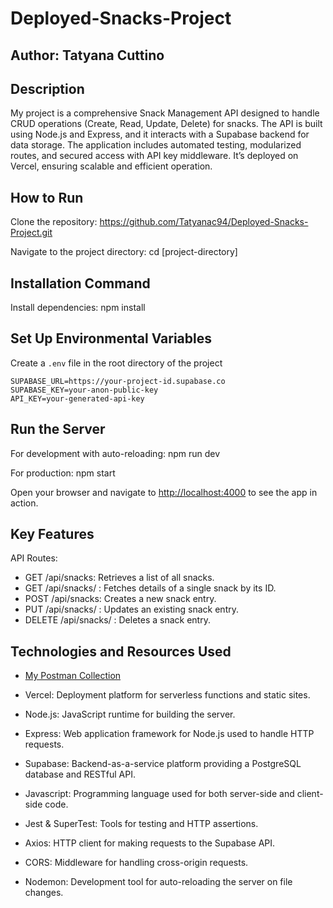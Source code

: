 # Deployed-Snacks-Project

## Author: Tatyana Cuttino

## Description

My project is a comprehensive Snack Management API designed to handle CRUD operations (Create, Read, Update, Delete) for snacks. The API is built using Node.js and Express, and it interacts with a Supabase backend for data storage. The application includes automated testing, modularized routes, and secured access with API key middleware. It’s deployed on Vercel, ensuring scalable and efficient operation.

## How to Run

Clone the repository: <https://github.com/Tatyanac94/Deployed-Snacks-Project.git>

Navigate to the project directory: cd [project-directory]

## Installation Command

Install dependencies: npm install

## Set Up Environmental Variables

Create a `.env` file in the root directory of the project

```Supabase
SUPABASE_URL=https://your-project-id.supabase.co
SUPABASE_KEY=your-anon-public-key
API_KEY=your-generated-api-key
```

## Run the Server

For development with auto-reloading: npm run dev

For production: npm start

Open your browser and navigate to <http://localhost:4000> to see the app in action.

## Key Features

API Routes:

* GET /api/snacks: Retrieves a list of all snacks.
* GET /api/snacks/
: Fetches details of a single snack by its ID.
* POST /api/snacks: Creates a new snack entry.
* PUT /api/snacks/
: Updates an existing snack entry.
* DELETE /api/snacks/
: Deletes a snack entry.

## Technologies and Resources Used

* [My Postman Collection](https://www.postman.com/tatyanac94/my-projects/collection/ilffzf6/deployed-snacks-project?action=share&creator=34457002)

* Vercel: Deployment platform for serverless functions and static sites.

* Node.js: JavaScript runtime for building the server.

* Express: Web application framework for Node.js used to handle HTTP requests.

* Supabase: Backend-as-a-service platform providing a PostgreSQL database and RESTful API.

* Javascript: Programming language used for both server-side and client-side code.

* Jest & SuperTest: Tools for testing and HTTP assertions.

* Axios: HTTP client for making requests to the Supabase API.

* CORS: Middleware for handling cross-origin requests.

* Nodemon: Development tool for auto-reloading the server on file changes.

